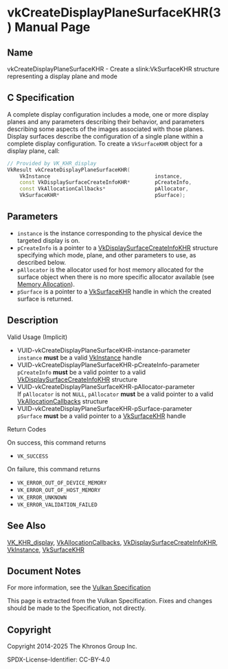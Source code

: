 # vkCreateDisplayPlaneSurfaceKHR(3) Manual Page

## Name

vkCreateDisplayPlaneSurfaceKHR - Create a slink:VkSurfaceKHR structure representing a display plane and mode



## [](#_c_specification)C Specification

A complete display configuration includes a mode, one or more display planes and any parameters describing their behavior, and parameters describing some aspects of the images associated with those planes. Display surfaces describe the configuration of a single plane within a complete display configuration. To create a `VkSurfaceKHR` object for a display plane, call:

```c++
// Provided by VK_KHR_display
VkResult vkCreateDisplayPlaneSurfaceKHR(
    VkInstance                                  instance,
    const VkDisplaySurfaceCreateInfoKHR*        pCreateInfo,
    const VkAllocationCallbacks*                pAllocator,
    VkSurfaceKHR*                               pSurface);
```

## [](#_parameters)Parameters

- `instance` is the instance corresponding to the physical device the targeted display is on.
- `pCreateInfo` is a pointer to a [VkDisplaySurfaceCreateInfoKHR](https://registry.khronos.org/vulkan/specs/latest/man/html/VkDisplaySurfaceCreateInfoKHR.html) structure specifying which mode, plane, and other parameters to use, as described below.
- `pAllocator` is the allocator used for host memory allocated for the surface object when there is no more specific allocator available (see [Memory Allocation](https://registry.khronos.org/vulkan/specs/latest/html/vkspec.html#memory-allocation)).
- `pSurface` is a pointer to a [VkSurfaceKHR](https://registry.khronos.org/vulkan/specs/latest/man/html/VkSurfaceKHR.html) handle in which the created surface is returned.

## [](#_description)Description

Valid Usage (Implicit)

- [](#VUID-vkCreateDisplayPlaneSurfaceKHR-instance-parameter)VUID-vkCreateDisplayPlaneSurfaceKHR-instance-parameter  
  `instance` **must** be a valid [VkInstance](https://registry.khronos.org/vulkan/specs/latest/man/html/VkInstance.html) handle
- [](#VUID-vkCreateDisplayPlaneSurfaceKHR-pCreateInfo-parameter)VUID-vkCreateDisplayPlaneSurfaceKHR-pCreateInfo-parameter  
  `pCreateInfo` **must** be a valid pointer to a valid [VkDisplaySurfaceCreateInfoKHR](https://registry.khronos.org/vulkan/specs/latest/man/html/VkDisplaySurfaceCreateInfoKHR.html) structure
- [](#VUID-vkCreateDisplayPlaneSurfaceKHR-pAllocator-parameter)VUID-vkCreateDisplayPlaneSurfaceKHR-pAllocator-parameter  
  If `pAllocator` is not `NULL`, `pAllocator` **must** be a valid pointer to a valid [VkAllocationCallbacks](https://registry.khronos.org/vulkan/specs/latest/man/html/VkAllocationCallbacks.html) structure
- [](#VUID-vkCreateDisplayPlaneSurfaceKHR-pSurface-parameter)VUID-vkCreateDisplayPlaneSurfaceKHR-pSurface-parameter  
  `pSurface` **must** be a valid pointer to a [VkSurfaceKHR](https://registry.khronos.org/vulkan/specs/latest/man/html/VkSurfaceKHR.html) handle

Return Codes

On success, this command returns

- `VK_SUCCESS`

On failure, this command returns

- `VK_ERROR_OUT_OF_DEVICE_MEMORY`
- `VK_ERROR_OUT_OF_HOST_MEMORY`
- `VK_ERROR_UNKNOWN`
- `VK_ERROR_VALIDATION_FAILED`

## [](#_see_also)See Also

[VK\_KHR\_display](https://registry.khronos.org/vulkan/specs/latest/man/html/VK_KHR_display.html), [VkAllocationCallbacks](https://registry.khronos.org/vulkan/specs/latest/man/html/VkAllocationCallbacks.html), [VkDisplaySurfaceCreateInfoKHR](https://registry.khronos.org/vulkan/specs/latest/man/html/VkDisplaySurfaceCreateInfoKHR.html), [VkInstance](https://registry.khronos.org/vulkan/specs/latest/man/html/VkInstance.html), [VkSurfaceKHR](https://registry.khronos.org/vulkan/specs/latest/man/html/VkSurfaceKHR.html)

## [](#_document_notes)Document Notes

For more information, see the [Vulkan Specification](https://registry.khronos.org/vulkan/specs/latest/html/vkspec.html#vkCreateDisplayPlaneSurfaceKHR)

This page is extracted from the Vulkan Specification. Fixes and changes should be made to the Specification, not directly.

## [](#_copyright)Copyright

Copyright 2014-2025 The Khronos Group Inc.

SPDX-License-Identifier: CC-BY-4.0